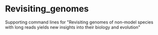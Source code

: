 # Revisiting_genomes
Supporting command lines for "Revisiting genomes of non-model species with long reads yields new insights into their biology and evolution"
